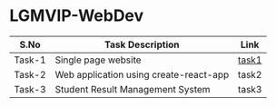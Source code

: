 # LGMVIP-WebDev


| S.No | Task Description | Link | 
|------|--------------|------|
|Task-1|Single page website|[task1](https://github.com/ShivaniMakvana/LGMVIP-WebDev/tree/main/Task%201)|
|Task-2|Web application using create-react-app|task2|
|Task-3|Student Result Management System|task3|
